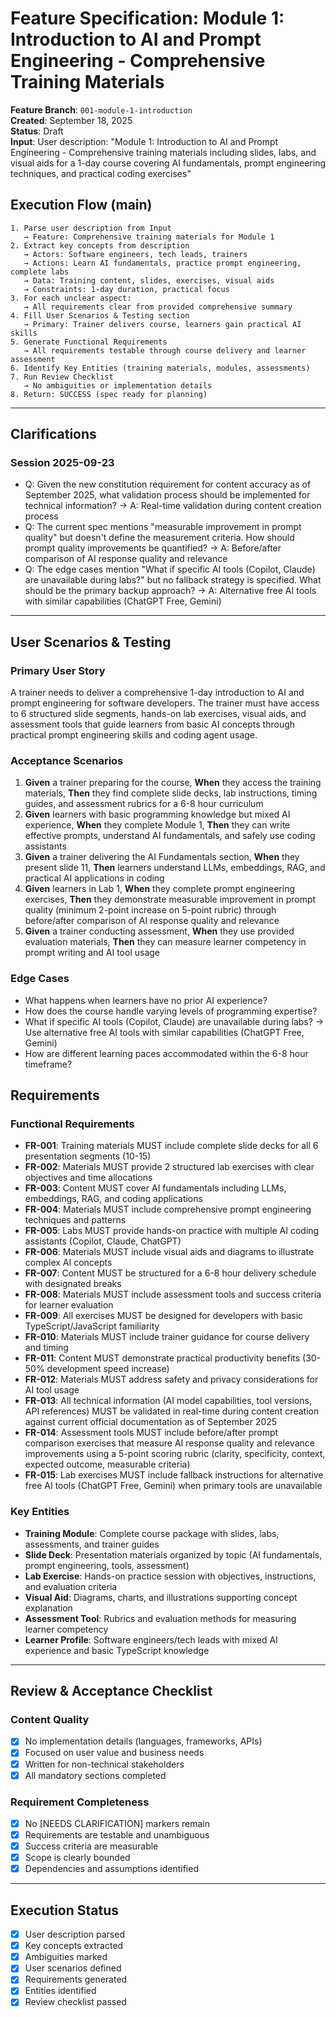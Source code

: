 # Feature Specification: Module 1: Introduction to AI and Prompt Engineering - Comprehensive Training Materials

**Feature Branch**: `001-module-1-introduction`  
**Created**: September 18, 2025  
**Status**: Draft  
**Input**: User description: "Module 1: Introduction to AI and Prompt Engineering - Comprehensive training materials including slides, labs, and visual aids for a 1-day course covering AI fundamentals, prompt engineering techniques, and practical coding exercises"

## Execution Flow (main)
```
1. Parse user description from Input
   → Feature: Comprehensive training materials for Module 1
2. Extract key concepts from description
   → Actors: Software engineers, tech leads, trainers
   → Actions: Learn AI fundamentals, practice prompt engineering, complete labs
   → Data: Training content, slides, exercises, visual aids
   → Constraints: 1-day duration, practical focus
3. For each unclear aspect:
   → All requirements clear from provided comprehensive summary
4. Fill User Scenarios & Testing section
   → Primary: Trainer delivers course, learners gain practical AI skills
5. Generate Functional Requirements
   → All requirements testable through course delivery and learner assessment
6. Identify Key Entities (training materials, modules, assessments)
7. Run Review Checklist
   → No ambiguities or implementation details
8. Return: SUCCESS (spec ready for planning)
```

---

## Clarifications

### Session 2025-09-23
- Q: Given the new constitution requirement for content accuracy as of September 2025, what validation process should be implemented for technical information? → A: Real-time validation during content creation process
- Q: The current spec mentions "measurable improvement in prompt quality" but doesn't define the measurement criteria. How should prompt quality improvements be quantified? → A: Before/after comparison of AI response quality and relevance
- Q: The edge cases mention "What if specific AI tools (Copilot, Claude) are unavailable during labs?" but no fallback strategy is specified. What should be the primary backup approach? → A: Alternative free AI tools with similar capabilities (ChatGPT Free, Gemini)

---

## User Scenarios & Testing

### Primary User Story
A trainer needs to deliver a comprehensive 1-day introduction to AI and prompt engineering for software developers. The trainer must have access to 6 structured slide segments, hands-on lab exercises, visual aids, and assessment tools that guide learners from basic AI concepts through practical prompt engineering skills and coding agent usage.

### Acceptance Scenarios
1. **Given** a trainer preparing for the course, **When** they access the training materials, **Then** they find complete slide decks, lab instructions, timing guides, and assessment rubrics for a 6-8 hour curriculum
2. **Given** learners with basic programming knowledge but mixed AI experience, **When** they complete Module 1, **Then** they can write effective prompts, understand AI fundamentals, and safely use coding assistants  
3. **Given** a trainer delivering the AI Fundamentals section, **When** they present slide 11, **Then** learners understand LLMs, embeddings, RAG, and practical AI applications in coding
4. **Given** learners in Lab 1, **When** they complete prompt engineering exercises, **Then** they demonstrate measurable improvement in prompt quality (minimum 2-point increase on 5-point rubric) through before/after comparison of AI response quality and relevance
5. **Given** a trainer conducting assessment, **When** they use provided evaluation materials, **Then** they can measure learner competency in prompt writing and AI tool usage

### Edge Cases
- What happens when learners have no prior AI experience?
- How does the course handle varying levels of programming expertise?
- What if specific AI tools (Copilot, Claude) are unavailable during labs? → Use alternative free AI tools with similar capabilities (ChatGPT Free, Gemini)
- How are different learning paces accommodated within the 6-8 hour timeframe?

## Requirements

### Functional Requirements
- **FR-001**: Training materials MUST include complete slide decks for all 6 presentation segments (10-15)
- **FR-002**: Materials MUST provide 2 structured lab exercises with clear objectives and time allocations  
- **FR-003**: Content MUST cover AI fundamentals including LLMs, embeddings, RAG, and coding applications
- **FR-004**: Materials MUST include comprehensive prompt engineering techniques and patterns
- **FR-005**: Labs MUST provide hands-on practice with multiple AI coding assistants (Copilot, Claude, ChatGPT)
- **FR-006**: Materials MUST include visual aids and diagrams to illustrate complex AI concepts
- **FR-007**: Content MUST be structured for a 6-8 hour delivery schedule with designated breaks
- **FR-008**: Materials MUST include assessment tools and success criteria for learner evaluation
- **FR-009**: All exercises MUST be designed for developers with basic TypeScript/JavaScript familiarity
- **FR-010**: Materials MUST include trainer guidance for course delivery and timing
- **FR-011**: Content MUST demonstrate practical productivity benefits (30-50% development speed increase)
- **FR-012**: Materials MUST address safety and privacy considerations for AI tool usage
- **FR-013**: All technical information (AI model capabilities, tool versions, API references) MUST be validated in real-time during content creation against current official documentation as of September 2025
- **FR-014**: Assessment tools MUST include before/after prompt comparison exercises that measure AI response quality and relevance improvements using a 5-point scoring rubric (clarity, specificity, context, expected outcome, measurable criteria)
- **FR-015**: Lab exercises MUST include fallback instructions for alternative free AI tools (ChatGPT Free, Gemini) when primary tools are unavailable

### Key Entities
- **Training Module**: Complete course package with slides, labs, assessments, and trainer guides
- **Slide Deck**: Presentation materials organized by topic (AI fundamentals, prompt engineering, tools, assessment)
- **Lab Exercise**: Hands-on practice session with objectives, instructions, and evaluation criteria
- **Visual Aid**: Diagrams, charts, and illustrations supporting concept explanation
- **Assessment Tool**: Rubrics and evaluation methods for measuring learner competency
- **Learner Profile**: Software engineers/tech leads with mixed AI experience and basic TypeScript knowledge

---

## Review & Acceptance Checklist

### Content Quality
- [x] No implementation details (languages, frameworks, APIs)
- [x] Focused on user value and business needs
- [x] Written for non-technical stakeholders
- [x] All mandatory sections completed

### Requirement Completeness
- [x] No [NEEDS CLARIFICATION] markers remain
- [x] Requirements are testable and unambiguous  
- [x] Success criteria are measurable
- [x] Scope is clearly bounded
- [x] Dependencies and assumptions identified

---

## Execution Status

- [x] User description parsed
- [x] Key concepts extracted
- [x] Ambiguities marked
- [x] User scenarios defined
- [x] Requirements generated
- [x] Entities identified
- [x] Review checklist passed
